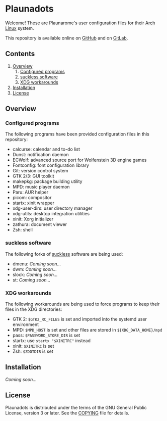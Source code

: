 Plaunadots
===

Welcome! These are Plaunarome's user configuration files for their [Arch Linux](https://archlinux.org) system.

This repository is available online on [GitHub](https://github.com/Plaunarome/Plaunadots) and on [GitLab](https://gitlab.com/Plaunarome/Plaunadots).

Contents
---

1. [Overview](#overview)
	1. [Configured programs](#configured-programs)
	2. [suckless software](#suckless-software)
	3. [XDG workarounds](#xdg-workarounds)
2. [Installation](#installation)
3. [License](#license)

Overview
---

### Configured programs

The following programs have been provided configuration files in this repository:

* calcurse: calendar and to-do list
* Dunst: notification daemon
* ECWolf: advanced source port for Wolfenstein 3D engine games
* Fontconfig: font configuration library
* Git: version control system
* GTK 2/3: GUI toolkit
* makepkg: package building utility
* MPD: music player daemon
* Paru: AUR helper
* picom: compositor
* startx: xinit wrapper
* xdg-user-dirs: user directory manager
* xdg-utils: desktop integration utilities
* xinit: Xorg initializer
* zathura: document viewer
* Zsh: shell

### suckless software

The following forks of [suckless](https://suckless.org) software are being used:

* dmenu: *Coming soon...* <!-- FIXME: Add links -->
* dwm: *Coming soon...* <!-- FIXME: Add links -->
* slock: *Coming soon...* <!-- FIXME: Add links -->
* st: *Coming soon...* <!-- FIXME: Add links -->

### XDG workarounds

The following workarounds are being used to force programs to keep their files in the XDG directories:

* GTK 2: `$GTK2_RC_FILES` is set and imported into the systemd user environment
* MPD: `$MPD_HOST` is set and other files are stored in `${XDG_DATA_HOME}/mpd`
* pass: `$PASSWORD_STORE_DIR` is set
* startx: use `startx "$XINITRC"` instead
* xinit: `$XINITRC` is set
* Zsh: `$ZDOTDIR` is set

Installation
---

*Coming soon...* <!-- FIXME: Add instructions -->

License
---

Plaunadots is distributed under the terms of the GNU General Public License, version 3 or later. See the [COPYING](COPYING) file for details.
